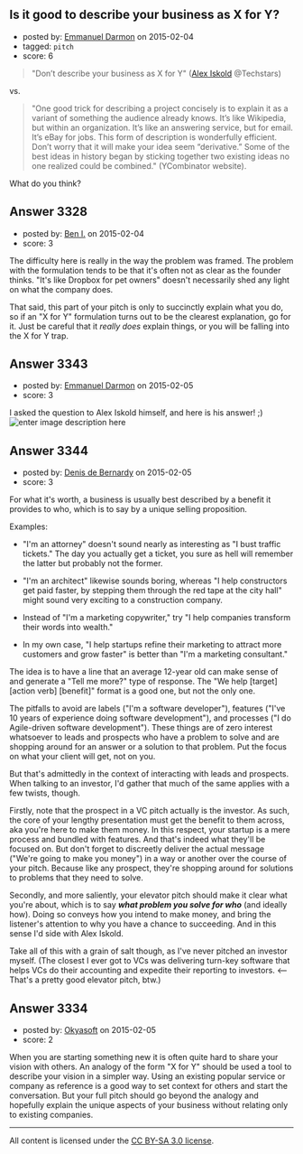 ## Is it good to describe your business as X for Y?

- posted by: [Emmanuel Darmon](https://stackexchange.com/users/2484414/emmanuel-darmon) on 2015-02-04
- tagged: `pitch`
- score: 6

<blockquote>
  <p>"Don’t describe your business as X for Y" (<a href="https://twitter.com/alexiskold" rel="nofollow">Alex Iskold</a> @Techstars) </p>
</blockquote>

<p>vs.</p>

<blockquote>
  <p>"One good trick for describing a project concisely is to explain it as a variant of something the audience already knows. It’s like Wikipedia, but within an organization. It’s like an answering service, but for email. It’s eBay for jobs. This form of description is wonderfully efficient. Don’t worry that it will make your idea seem “derivative.” Some of the best ideas in history began by sticking together two existing ideas no one realized could be combined." (YCombinator website).</p>
</blockquote>

<p>What do you think?</p>



## Answer 3328

- posted by: [Ben I.](https://stackexchange.com/users/5187045/ben-i) on 2015-02-04
- score: 3

<p>The difficulty here is really in the way the problem was framed.  The problem with the formulation tends to be that it's often not as clear as the founder thinks.  "It's like Dropbox for pet owners" doesn't necessarily shed any light on what the company does.  </p>

<p>That said, this part of your pitch is only to succinctly explain what you do, so if an "X for Y" formulation turns out to be the clearest explanation, go for it.  Just be careful that it <em>really does</em> explain things, or you will be falling into the X for Y trap.</p>



## Answer 3343

- posted by: [Emmanuel Darmon](https://stackexchange.com/users/2484414/emmanuel-darmon) on 2015-02-05
- score: 3

<p>I asked the question to Alex Iskold himself, and here is his answer! ;)<img src="https://i.stack.imgur.com/zE2f1.png" alt="enter image description here"></p>



## Answer 3344

- posted by: [Denis de Bernardy](https://stackexchange.com/users/182468/denis-de-bernardy) on 2015-02-05
- score: 3

<p>For what it's worth, a business is usually best described by a benefit it provides to who, which is to say by a unique selling proposition.</p>

<p>Examples:</p>

<ul>
<li><p>"I'm an attorney" doesn't sound nearly as interesting as "I bust traffic tickets." The day you actually get a ticket, you sure as hell will remember the latter but probably not the former.</p></li>
<li><p>"I'm an architect" likewise sounds boring, whereas "I help constructors get paid faster, by stepping them through the red tape at the city hall" might sound very exciting to a construction company.</p></li>
<li><p>Instead of "I'm a marketing copywriter," try "I help companies transform their words into wealth."</p></li>
<li><p>In my own case, "I help startups refine their marketing to attract more customers and grow faster" is better than "I'm a marketing consultant."</p></li>
</ul>

<p>The idea is to have a line that an average 12-year old can make sense of and generate a "Tell me more?" type of response. The "We help [target] [action verb] [benefit]" format is a good one, but not the only one.</p>

<p>The pitfalls to avoid are labels ("I'm a software developer"), features ("I've 10 years of experience doing software development"), and processes ("I do Agile-driven software development"). These things are of zero interest whatsoever to leads and prospects who have a problem to solve and are shopping around for an answer or a solution to that problem. Put the focus on what your client will get, not on you.</p>

<p>But that's admittedly in the context of interacting with leads and prospects. When talking to an investor, I'd gather that much of the same applies with a few twists, though.</p>

<p>Firstly, note that the prospect in a VC pitch actually is the investor. As such, the core of your lengthy presentation must get the benefit to them across, aka you're here to make them money. In this respect, your startup is a mere process and bundled with features. And that's indeed what they'll be focused on. But don't forget to discreetly deliver the actual message ("We're going to make you money") in a way or another over the course of your pitch. Because like any prospect, they're shopping around for solutions to problems that they need to solve.</p>

<p>Secondly, and more saliently, your elevator pitch should make it clear what you're about, which is to say <strong><em>what problem you solve for who</em></strong> (and ideally how). Doing so conveys how you intend to make money, and bring the listener's attention to why you have a chance to succeeding. And in this sense I'd side with Alex Iskold.</p>

<p>Take all of this with a grain of salt though, as I've never pitched an investor myself. (The closest I ever got to VCs was delivering turn-key software that helps VCs do their accounting and expedite their reporting to investors. &lt;-- That's a pretty good elevator pitch, btw.)</p>



## Answer 3334

- posted by: [Okyasoft](https://stackexchange.com/users/294248/okyasoft) on 2015-02-05
- score: 2

<p>When you are starting something new it is often quite hard to share your vision with others. An analogy of the form "X for Y" should be used a tool to describe your vision in a simpler way. Using an existing popular service or company as reference is a good way to set context for others and start the conversation. But your full pitch should go beyond the analogy and hopefully explain the unique aspects of your business without relating only to existing companies.</p>




---

All content is licensed under the [CC BY-SA 3.0 license](https://creativecommons.org/licenses/by-sa/3.0/).

